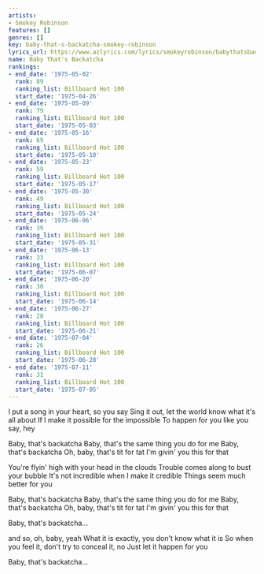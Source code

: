 ```yaml
---
artists:
- Smokey Robinson
features: []
genres: []
key: baby-that-s-backatcha-smokey-robinson
lyrics_url: https://www.azlyrics.com/lyrics/smokeyrobinson/babythatsbackatcha.html
name: Baby That's Backatcha
rankings:
- end_date: '1975-05-02'
  rank: 89
  ranking_list: Billboard Hot 100
  start_date: '1975-04-26'
- end_date: '1975-05-09'
  rank: 79
  ranking_list: Billboard Hot 100
  start_date: '1975-05-03'
- end_date: '1975-05-16'
  rank: 69
  ranking_list: Billboard Hot 100
  start_date: '1975-05-10'
- end_date: '1975-05-23'
  rank: 59
  ranking_list: Billboard Hot 100
  start_date: '1975-05-17'
- end_date: '1975-05-30'
  rank: 49
  ranking_list: Billboard Hot 100
  start_date: '1975-05-24'
- end_date: '1975-06-06'
  rank: 39
  ranking_list: Billboard Hot 100
  start_date: '1975-05-31'
- end_date: '1975-06-13'
  rank: 33
  ranking_list: Billboard Hot 100
  start_date: '1975-06-07'
- end_date: '1975-06-20'
  rank: 30
  ranking_list: Billboard Hot 100
  start_date: '1975-06-14'
- end_date: '1975-06-27'
  rank: 28
  ranking_list: Billboard Hot 100
  start_date: '1975-06-21'
- end_date: '1975-07-04'
  rank: 26
  ranking_list: Billboard Hot 100
  start_date: '1975-06-28'
- end_date: '1975-07-11'
  rank: 31
  ranking_list: Billboard Hot 100
  start_date: '1975-07-05'
---
```


I put a song in your heart, so you say
Sing it out, let the world know what it's all about
If I make it possible for the impossible
To happen for you like you say, hey

Baby, that's backatcha
Baby, that's the same thing you do for me
Baby, that's backatcha
Oh, baby, that's tit for tat
I'm givin' you this for that

You're flyin' high with your head in the clouds
Trouble comes along to bust your bubble
It's not incredible when I make it credible
Things seem much better for you

Baby, that's backatcha
Baby, that's the same thing you do for me
Baby, that's backatcha
Oh, baby, that's tit for tat
I'm givin' you this for that

Baby, that's backatcha...

 and so, oh, baby, yeah
What it is exactly, you don't know what it is
So when you feel it, don't try to conceal it, no
Just let it happen for you

Baby, that's backatcha...



